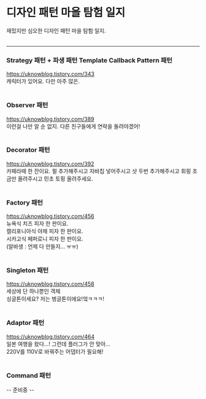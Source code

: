 # 디자인 패턴 마을 탐험 일지

재밌지만 심오한 디자인 패턴 마을 탐험 일지.
<br>
<br>

---

### Strategy 패턴 + 파생 패턴 Template Callback Pattern 패턴 <br>

https://uknowblog.tistory.com/343 <br>
캐릭터가 있어요. 다만 아주 많은. <br>
<br>

### Observer 패턴 <br>

https://uknowblog.tistory.com/389 <br>
이런걸 나만 알 순 없지. 다른 친구들에게 연락을 돌려야겠어! <br>
<br>

### Decorator 패턴 <br>

https://uknowblog.tistory.com/392 <br>
카페라떼 한 잔이요. 펄 추가해주시고 자바칩 넣어주시고 샷 두번 추가해주시고 휘핑 조금만 올려주시고 민초 토핑 올려주세요. <br>
<br>

### Factory 패턴 <br>

https://uknowblog.tistory.com/456 <br>
뉴욕식 치즈 피자 한 판이요.<br>
캘리포니아식 야채 피자 한 판이요.<br>
시카고식 페퍼로니 피자 한 판이요. <br>
(알바생 : 언제 다 만들지... ㅠㅠ) <br>
<br>

### Singleton 패턴 <br>

https://uknowblog.tistory.com/458 <br>
세상에 단 하나뿐인 객체 <br>
싱글톤이세요? 저는 벙글톤이에요!엌ㅋㅋㅋ! <br>
<br>

### Adaptor 패턴 <br>
https://uknowblog.tistory.com/464 <br>
일본 여행을 왔다...! 그런데 플러그가 안 맞아... <br>
220V를 110V로 바꿔주는 어댑터가 필요해! <br>
<br>

### Command 패턴 <br>

-- 준비중 -- <br>
